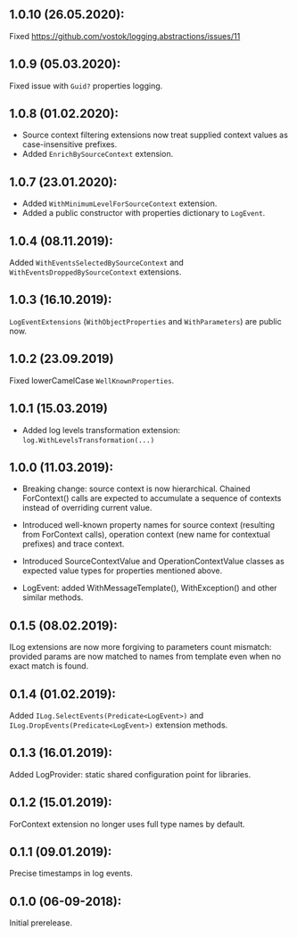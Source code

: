 ## 1.0.10 (26.05.2020):

Fixed https://github.com/vostok/logging.abstractions/issues/11

## 1.0.9 (05.03.2020):

Fixed issue with `Guid?` properties logging.

## 1.0.8 (01.02.2020):

* Source context filtering extensions now treat supplied context values as case-insensitive prefixes.
* Added `EnrichBySourceContext` extension.

## 1.0.7 (23.01.2020):

* Added `WithMinimumLevelForSourceContext` extension.
* Added a public constructor with properties dictionary to `LogEvent`.

## 1.0.4 (08.11.2019):

Added `WithEventsSelectedBySourceContext` and `WithEventsDroppedBySourceContext` extensions.

## 1.0.3 (16.10.2019):

`LogEventExtensions` (`WithObjectProperties` and `WithParameters`) are public now.

## 1.0.2 (23.09.2019)

Fixed lowerCamelCase `WellKnownProperties`.

## 1.0.1 (15.03.2019)

* Added log levels transformation extension: `log.WithLevelsTransformation(...)`

## 1.0.0 (11.03.2019):

* Breaking change: source context is now hierarchical. Chained ForContext() calls are expected to accumulate a sequence of contexts instead of overriding current value.

* Introduced well-known property names for source context (resulting from ForContext calls), operation context (new name for contextual prefixes) and trace context.

* Introduced SourceContextValue and OperationContextValue classes as expected value types for properties mentioned above.

* LogEvent: added WithMessageTemplate(), WithException() and other similar methods.


## 0.1.5 (08.02.2019):

ILog extensions are now more forgiving to parameters count mismatch: provided params are now matched to names from template even when no exact match is found.


## 0.1.4 (01.02.2019):

Added `ILog.SelectEvents(Predicate<LogEvent>)` and `ILog.DropEvents(Predicate<LogEvent>)` extension methods.


## 0.1.3 (16.01.2019):

Added LogProvider: static shared configuration point for libraries.


## 0.1.2 (15.01.2019):

ForContext<T> extension no longer uses full type names by default.


## 0.1.1 (09.01.2019):

Precise timestamps in log events.


## 0.1.0 (06-09-2018): 

Initial prerelease.

